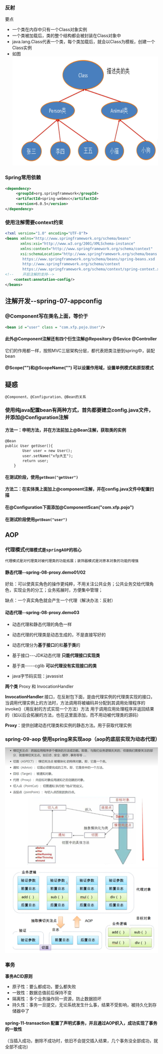 ### 反射
要点
- 一个类在内存中只有一个Class对象实例
- 一个类被加载后，类的整个结构都会被封装在Class对象中
- java.lang.Class代表一个类，每个类加载后，就会以Class为模板，创建一个Class实例
- 如图
![img.png](img.png)

### Spring常用依赖
```xml
<dependency>
     <groupId>org.springframework</groupId>
     <artifactId>spring-webmvc</artifactId>
     <version>6.0.5</version>
</dependency>
```
### 使用注解需要context约束
```xml
<?xml version="1.0" encoding="UTF-8"?>
<beans xmlns="http://www.springframework.org/schema/beans"
       xmlns:xsi="http://www.w3.org/2001/XMLSchema-instance"
       xmlns:context="http://www.springframework.org/schema/context"
       xsi:schemaLocation="http://www.springframework.org/schema/beans
        https://www.springframework.org/schema/beans/spring-beans.xsd
        http://www.springframework.org/schema/context
        https://www.springframework.org/schema/context/spring-context.xsd">
<!--    开启注解的支持-->
    <context:annotation-config/>
</beans>
```
## 注解开发--spring-07-appconfig
### @Component写在类名上面，等价于
```xml
<bean id ="user" class = "com.xfp.pojo.User"/>
```
#### 此外@Component注解还有四个衍生注解@Repository @Sevice @Controller 
它们的作用都一样，按照MVC三层架构分层，都代表把类注册到spring中，装配bean
#### @Scope("")和@ScopeName("") 可以设置作用域，设置单例模式和原型模式

## 疑惑
``
@Component、@Configuration、@Bean的关系
``
### 使用纯java配置bean有两种方式，首先都要建立config.java文件，并添加@Configuration注解
#### 方法一：申明方法，并在方法前加上@Bean注解，获取类的实例
```
@Bean
public User getUser(){
        User user = new User();
        user.setName("xfp大王");
        return user;
    }
```
#### 在测试阶段，使用```getBean("getUser")```
#### 方法二：在实体类上面加上@component注解，并在config.java文件中配置扫描
#### 在@Configuration下面添加@ComponentScan("com.xfp.pojo")
#### 在测试阶段使用```getBean("user")```


## AOP
### 代理模式``代理模式是springAOP的核心``
``代理模式是对代理类对被代理类的功能拓展；装饰器模式是对原本对象的功能的增强``
#### 静态代理--spring-08-proxy.demo01/02
好处：可以使真实角色的操作更纯粹，不用关注公共业务；公共业务交给代理角色，实现业务的分工；业务拓展时，方便集中管理；

缺点：一个真实角色就会产生一个代理（解决办法：反射）
#### 动态代理--spring-08-proxy.demo03

- 动态代理和静态代理的角色一样

- 动态代理的代理类是动态生成的，不是直接写好的

- 动态代理分为**基于接口**的和**基于类**的
- 基于接口---JDK动态代理  **只能代理接口实现类**
- 基于类-----cglib  **可以代理没有实现接口的类**
- java字节码实现：javassist

**两个类** Proxy 和 InvocationHandler

**InvocationHandler**:接口，在反射包下面，是由代理实例的代理类实现的接口，
当调用代理实例上的方法时，方法调用将被编码并分配到其调用处理程序的invoke()（用反射的方式实现一个方法）方法
用于调用应用处理程序并返回结果的（如以后会拓展的方法，也在这里面添加，而不用动被代理类的源码）

**Proxy**：提供创建动态代理类和实例的静态方法。用于获取代理实例

### spring-09-aop 使用spring来实现aop（aop的底层实现为动态代理）
![aop中的概念](img_2.png)
![架构说明](img_1.png)

### 事务
**事务ACID原则** 
- 原子性：要么都成功，要么都失败
- 一致性：数据总值前后保持不变
- 隔离性：多个业务操作同一资源，防止数据损坏
- 持久性：事务一旦提交，无论系统发生什么事，结果不受影响，被持久化到存储器中了
#### spring-11-transaction 配置了声明式事务，并且通过AOP织入，成功实现了事务的一致性
（当插入成功，删除不成功时，依旧不会提交插入结果，几个事务没全部成功，就全部不成功）

